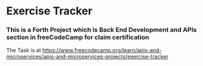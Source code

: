 # Exercise Tracker

<h3>This is a Forth Project which is Back End Development and APIs section in freeCodeCamp for claim certification</h3>

The Task is at https://www.freecodecamp.org/learn/apis-and-microservices/apis-and-microservices-projects/exercise-tracker
